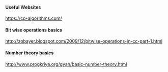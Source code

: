 #### Useful Websites
https://cp-algorithms.com/

#### Bit wise operations basics
http://zobayer.blogspot.com/2009/12/bitwise-operations-in-cc-part-1.html

#### Number theory basics
http://www.progkriya.org/gyan/basic-number-theory.html
